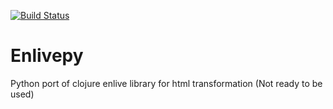 [![Build Status](https://travis-ci.org/makkalot/enlivepy.svg?branch=master)](https://travis-ci.org/makkalot/enlivepy)

Enlivepy
===========

Python port of clojure enlive library for html transformation (Not ready to be used)
